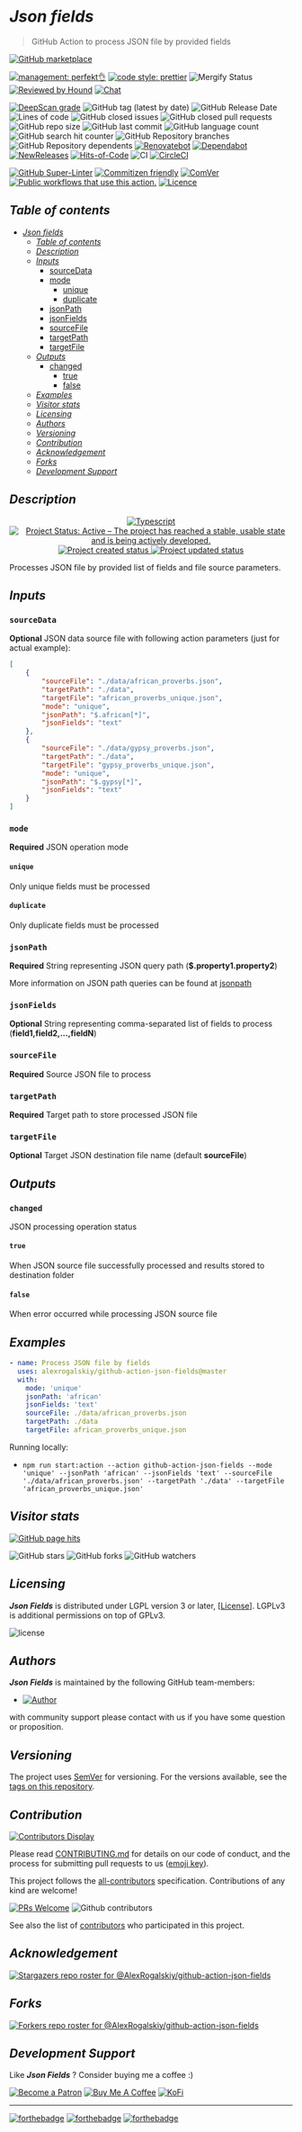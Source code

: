 # _Json fields_

> GitHub Action to process JSON file by provided fields

[![GitHub marketplace](https://img.shields.io/badge/marketplacegithub-json--fields-blue?logo=github)](https://github.com/marketplace/actions/json-fields)

[![management: perfekt👌](https://img.shields.io/badge/management-perfekt👌-red.svg)](https://github.com/lekterable/perfekt)
[![code style: prettier](https://img.shields.io/badge/code_style-prettier-ff69b4.svg)](https://github.com/prettier/prettier)
![Mergify Status](https://img.shields.io/endpoint.svg?url=https://gh.mergify.io/badges/AlexRogalskiy/github-action-json-fields)
[![Reviewed by Hound](https://img.shields.io/badge/Reviewed_by-Hound-8E64B0.svg)](https://houndci.com)
[![Chat](https://img.shields.io/badge/chat-discussions-success.svg)](https://github.com/AlexRogalskiy/github-action-json-fields/discussions)

[![DeepScan grade](https://deepscan.io/api/teams/11946/projects/16314/branches/347248/badge/grade.svg)](https://deepscan.io/dashboard#view=project&tid=11946&pid=16314&bid=347248)
![GitHub tag (latest by date)](https://img.shields.io/github/v/tag/AlexRogalskiy/github-action-json-fields)
![GitHub Release Date](https://img.shields.io/github/release-date/AlexRogalskiy/github-action-json-fields)
![Lines of code](https://tokei.rs/b1/github/AlexRogalskiy/github-action-json-fields?category=lines)
![GitHub closed issues](https://img.shields.io/github/issues-closed/AlexRogalskiy/github-action-json-fields)
![GitHub closed pull requests](https://img.shields.io/github/issues-pr-closed/AlexRogalskiy/github-action-json-fields)
![GitHub repo size](https://img.shields.io/github/repo-size/AlexRogalskiy/github-action-json-fields)
![GitHub last commit](https://img.shields.io/github/last-commit/AlexRogalskiy/github-action-json-fields)
![GitHub language count](https://img.shields.io/github/languages/count/AlexRogalskiy/github-action-json-fields)
![GitHub search hit counter](https://img.shields.io/github/search/AlexRogalskiy/github-action-json-fields/goto)
![GitHub Repository branches](https://badgen.net/github/branches/AlexRogalskiy/github-action-json-fields)
![GitHub Repository dependents](https://badgen.net/github/dependents-repo/AlexRogalskiy/github-action-json-fields)
[![Renovatebot](https://badgen.net/badge/renovate/enabled/green?cache=300)](https://renovatebot.com/)
[![Dependabot](https://img.shields.io/badge/dependabot-enabled-1f8ceb.svg?style=flat-square)](https://dependabot.com/)
[![NewReleases](https://newreleases.io/badge.svg)](https://newreleases.io/github/AlexRogalskiy/github-action-json-fields)
[![Hits-of-Code](https://hitsofcode.com/github/alexrogalskiy/github-action-json-fields?branch=master)](https://hitsofcode.com/github/alexrogalskiy/github-action-json-fields?branch=master/view?branch=master)
![CI](https://github.com/AlexRogalskiy/github-action-json-fields/workflows/CI/badge.svg)
[![CircleCI](https://circleci.com/gh/AlexRogalskiy/github-action-json-fields.svg?style=shield)](https://circleci.com/gh/AlexRogalskiy/github-action-json-fields)

<!--[![codecov](https://codecov.io/gh/AlexRogalskiy/github-action-json-fields/branch/master/graph/badge.svg)](https://codecov.io/gh/AlexRogalskiy/github-action-json-fields)-->

[![GitHub Super-Linter](https://github.com/AlexRogalskiy/github-action-json-fields/workflows/Lint%20Code%20Base/badge.svg)](https://github.com/marketplace/actions/super-linter)
[![Commitizen friendly](https://img.shields.io/badge/commitizen-friendly-brightgreen.svg)](http://commitizen.github.io/cz-cli/)
[![ComVer](https://img.shields.io/badge/ComVer-compliant-brightgreen.svg)][repo]
[![Public workflows that use this action.][total_usages]][search_results]
[![Licence][license_id]][license_content]

## _Table of contents_

<!--ts-->
   * [<em>Json fields</em>](#json-fields)
      * [<em>Table of contents</em>](#table-of-contents)
      * [<em>Description</em>](#description)
      * [<em>Inputs</em>](#inputs)
         * [sourceData](#sourcedata)
         * [mode](#mode)
            * [unique](#unique)
            * [duplicate](#duplicate)
         * [jsonPath](#jsonpath)
         * [jsonFields](#jsonfields)
         * [sourceFile](#sourcefile)
         * [targetPath](#targetpath)
         * [targetFile](#targetfile)
      * [<em>Outputs</em>](#outputs)
         * [changed](#changed)
            * [true](#true)
            * [false](#false)
      * [<em>Examples</em>](#examples)
      * [<em>Visitor stats</em>](#visitor-stats)
      * [<em>Licensing</em>](#licensing)
      * [<em>Authors</em>](#authors)
      * [<em>Versioning</em>](#versioning)
      * [<em>Contribution</em>](#contribution)
      * [<em>Acknowledgement</em>](#acknowledgement)
      * [<em>Forks</em>](#forks)
      * [<em>Development Support</em>](#development-support)
<!--te-->

## _Description_

<p align="center" style="text-align:center;">
    <a href="https://www.typescriptlang.org/">
        <img src="https://img.shields.io/badge/typescript%20-%23323330.svg?&logo=typescript&logoColor=%23F7DF1E" alt="Typescript" />
    </a>
    <a href="https://www.repostatus.org/#active">
        <img src="https://img.shields.io/badge/Project%20Status-Active-brightgreen" alt="Project Status: Active – The project has reached a stable, usable state and is being actively developed." />
    </a>
    <a href="https://badges.pufler.dev">
        <img src="https://badges.pufler.dev/created/AlexRogalskiy/github-action-json-fields" alt="Project created status" />
    </a>
    <a href="https://badges.pufler.dev">
        <img src="https://badges.pufler.dev/updated/AlexRogalskiy/github-action-json-fields" alt="Project updated status" />
    </a>
</p>

Processes JSON file by provided list of fields and file source parameters.

## _Inputs_

### `sourceData`

**Optional** JSON data source file with following action parameters (just for actual example):

```json
[
    {
        "sourceFile": "./data/african_proverbs.json",
        "targetPath": "./data",
        "targetFile": "african_proverbs_unique.json",
        "mode": "unique",
        "jsonPath": "$.african[*]",
        "jsonFields": "text"
    },
    {
        "sourceFile": "./data/gypsy_proverbs.json",
        "targetPath": "./data",
        "targetFile": "gypsy_proverbs_unique.json",
        "mode": "unique",
        "jsonPath": "$.gypsy[*]",
        "jsonFields": "text"
    }
]
```

### `mode`

**Required** JSON operation mode

#### `unique`

Only unique fields must be processed

#### `duplicate`

Only duplicate fields must be processed

### `jsonPath`

**Required** String representing JSON query path (**$.property1.property2**)

More information on JSON path queries can be found at [jsonpath](https://www.npmjs.com/package/jsonpath)

### `jsonFields`

**Optional** String representing comma-separated list of fields to process (**field1,field2,...,fieldN**)

### `sourceFile`

**Required** Source JSON file to process

### `targetPath`

**Required** Target path to store processed JSON file

### `targetFile`

**Optional** Target JSON destination file name (default **sourceFile**)

## _Outputs_

### `changed`

JSON processing operation status

#### `true`

When JSON source file successfully processed and results stored to destination folder

#### `false`

When error occurred while processing JSON source file

## _Examples_

```yml
- name: Process JSON file by fields
  uses: alexrogalskiy/github-action-json-fields@master
  with:
    mode: 'unique'
    jsonPath: 'african'
    jsonFields: 'text'
    sourceFile: ./data/african_proverbs.json
    targetPath: ./data
    targetFile: african_proverbs_unique.json
```

Running locally:

- `npm run start:action --action github-action-json-fields --mode 'unique' --jsonPath 'african' --jsonFields 'text' --sourceFile './data/african_proverbs.json' --targetPath './data' --targetFile 'african_proverbs_unique.json'`

## _Visitor stats_

[![GitHub page hits](https://hits.seeyoufarm.com/api/count/incr/badge.svg?url=https%3A%2F%2Fgithub.com%2FAlexRogalskiy%2Fgithub-action-json-fields&count_bg=%2379C83D&title_bg=%23555555&icon=&icon_color=%23E7E7E7&title=hits&edge_flat=true)](https://hits.seeyoufarm.com)

![GitHub stars](https://img.shields.io/github/stars/AlexRogalskiy/github-action-json-fields?style=social)
![GitHub forks](https://img.shields.io/github/forks/AlexRogalskiy/github-action-json-fields?style=social)
![GitHub watchers](https://img.shields.io/github/watchers/AlexRogalskiy/github-action-json-fields?style=social)

## _Licensing_

_**Json Fields**_ is distributed under LGPL version 3 or later,
[[License](https://github.com/AlexRogalskiy/github-action-json-fields/blob/master/LICENSE)]. LGPLv3 is additional
permissions on top of GPLv3.

![license](https://user-images.githubusercontent.com/19885116/48661948-6cf97e80-ea7a-11e8-97e7-b45332a13e49.png)

## _Authors_

_**Json Fields**_ is maintained by the following GitHub team-members:

- [![Author](https://img.shields.io/badge/author-AlexRogalskiy-FB8F0A)](https://github.com/AlexRogalskiy)

with community support please contact with us if you have some question or proposition.

## _Versioning_

The project uses [SemVer](http://semver.org/) for versioning. For the versions available, see the [tags on
this repository][tags].

## _Contribution_

[![Contributors Display](https://badges.pufler.dev/contributors/AlexRogalskiy/github-action-json-fields?size=50&padding=5&bots=true)](https://badges.pufler.dev)

Please read
[CONTRIBUTING.md](https://github.com/AlexRogalskiy/github-action-json-fields/blob/master/.github/CONTRIBUTING.md)
for details on our code of conduct, and the process for submitting pull requests to us
([emoji key](https://allcontributors.org/docs/en/emoji-key)).

This project follows the [all-contributors](https://github.com/all-contributors/all-contributors)
specification. Contributions of any kind are welcome!

[![PRs Welcome](https://img.shields.io/badge/PRs-welcome-brightgreen.svg?style=flat-square)](http://makeapullrequest.com)
![Github contributors](https://img.shields.io/github/all-contributors/AlexRogalskiy/github-action-json-fields)

See also the list of [contributors][contributors] who participated in this project.

## _Acknowledgement_

[![Stargazers repo roster for @AlexRogalskiy/github-action-json-fields](https://reporoster.com/stars/AlexRogalskiy/github-action-json-fields)][stars]

## _Forks_

[![Forkers repo roster for @AlexRogalskiy/github-action-json-fields](https://reporoster.com/forks/AlexRogalskiy/github-action-json-fields)][forkers]

## _Development Support_

Like _**Json Fields**_ ? Consider buying me a coffee :\)

[![Become a Patron](https://img.shields.io/badge/Become_Patron-Support_me_on_Patreon-blue.svg?style=flat-square&logo=patreon&color=e64413)](https://www.patreon.com/alexrogalskiy)
[![Buy Me A Coffee](https://img.shields.io/badge/Donate-Buy%20me%20a%20coffee-yellow.svg?logo=buy%20me%20a%20coffee)](https://www.buymeacoffee.com/AlexRogalskiy)
[![KoFi](https://img.shields.io/badge/Donate-Buy%20me%20a%20coffee-yellow.svg?logo=ko-fi)](https://ko-fi.com/alexrogalskiy)

---

[![forthebadge](https://img.shields.io/badge/made%20with-%20typescript-C1282D.svg?logo=typescript&style=for-the-badge)](https://www.typescriptlang.org/)
[![forthebadge](https://img.shields.io/badge/powered%20by-%20github-7116FB.svg?logo=github&style=for-the-badge)](https://github.com/)
[![forthebadge](https://img.shields.io/badge/build%20with-%20%E2%9D%A4-B6FF9B.svg?logo=heart&style=for-the-badge)](https://forthebadge.com/)

[repo]: https://github.com/AlexRogalskiy/github-action-json-fields
[tags]: https://github.com/AlexRogalskiy/github-action-json-fields/tags
[issues]: https://github.com/AlexRogalskiy/github-action-json-fields/issues
[pulls]: https://github.com/AlexRogalskiy/github-action-json-fields/pulls
[wiki]: https://github.com/AlexRogalskiy/github-action-json-fields/wiki
[stars]: https://github.com/AlexRogalskiy/github-action-json-fields/stargazers
[forkers]: https://github.com/AlexRogalskiy/github-action-json-fields/network/members
[contributors]: https://github.com/AlexRogalskiy/github-action-json-fields/graphs/contributors
[license_id]: https://img.shields.io/github/license/AlexRogalskiy/github-action-json-fields
[license_content]: https://github.com/AlexRogalskiy/github-action-json-fields/blob/master/LICENSE
[total_usages]:
  https://img.shields.io/endpoint?url=https%3A%2F%2Fapi-git-master.endbug.vercel.app%2Fapi%2Fgithub-actions%2Fused-by%3Faction%3DAlexRogalskiy%2Fgithub-action-json-fields%26badge%3Dtrue
[search_results]:
  https://github.com/search?o=desc&q=AlexRogalskiy/github-action-json-fields+path%3A.github%2Fworkflows+language%3AYAML&s=&type=Code
